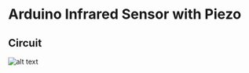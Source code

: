 # Arduino Infrared Sensor with Piezo

## Circuit

![alt text](https://www.directupload.net][IMG]https://s20.directupload.net/images/210805/uncty8cu.png)
